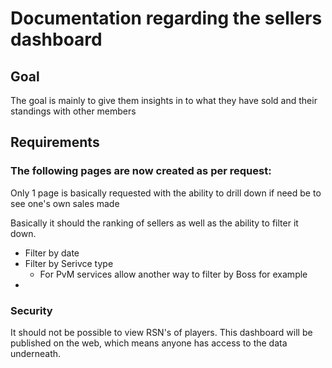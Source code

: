 # Documentation regarding the sellers dashboard

## Goal
The goal is mainly to give them insights in to what they have sold and their standings with other members

## Requirements

### The following pages are now created as per request:
Only 1 page is basically requested with the ability to drill down if need be to see one's own sales made

Basically it should the ranking of sellers as well as the ability to filter it down. 
- Filter by date
- Filter by Serivce type
    - For PvM services allow another way to filter by Boss for example
-

### Security
It should not be possible to view RSN's of players. This dashboard will be published on the web, which means anyone has access to the data underneath.